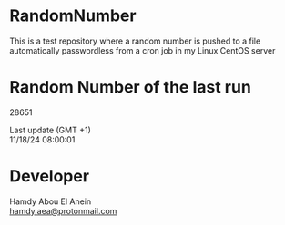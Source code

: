 # RandomNumber    
This is a test repository where a random number is pushed to a file automatically passwordless from a cron job in my Linux CentOS server    
# Random Number of the last run   
28651
      
Last update (GMT +1)    
11/18/24 08:00:01
# Developer    
Hamdy Abou El Anein   
hamdy.aea@protonmail.com
